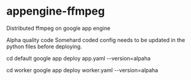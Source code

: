 # appengine-ffmpeg
Distributed ffmpeg on google app engine

Alpha quality code
Somehard coded config needs to be updated in the python files before deploying.

cd default
google app deploy app.yaml --version=alpaha

cd worker
google app deploy worker.yaml --version=alpaha
